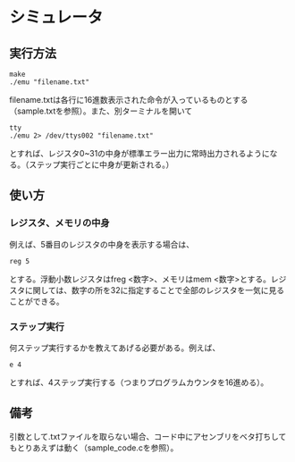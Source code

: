 # シミュレータ

## 実行方法
```
make
./emu "filename.txt"
```

filename.txtは各行に16進数表示された命令が入っているものとする（sample.txtを参照）。また、別ターミナルを開いて
```
tty
./emu 2> /dev/ttys002 "filename.txt"
```
とすれば、レジスタ0~31の中身が標準エラー出力に常時出力されるようになる。（ステップ実行ごとに中身が更新される。）

## 使い方

### レジスタ、メモリの中身
例えば、5番目のレジスタの中身を表示する場合は、
```
reg 5
```
とする。浮動小数レジスタはfreg <数字>、メモリはmem <数字>とする。レジスタに関しては、数字の所を32に指定することで全部のレジスタを一気に見ることができる。

### ステップ実行
何ステップ実行するかを教えてあげる必要がある。例えば、
```
e 4
```
とすれば、4ステップ実行する（つまりプログラムカウンタを16進める）。



## 備考
引数として.txtファイルを取らない場合、コード中にアセンブリをベタ打ちしてもとりあえずは動く（sample_code.cを参照）。